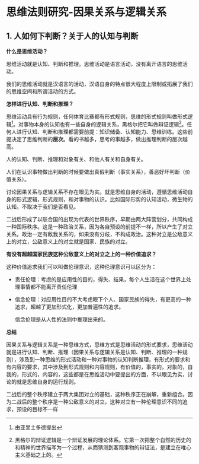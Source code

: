 # 思维法则研究-因果关系与逻辑关系

## 1. 人如何下判断？关于人的认知与判断

**什么是思维活动？**

思维活动就是认知、判断和推理。思维活动是语言活动，没有离开语言的思维活动。

我们的思维活动就是汉语言的活动，汉语自身的特点很大程度上限制或拓展了我们的思维空间和所谓活动的方式。

**怎样进行认知、判断和推理？**

思维活动具有行为规则，任何体育比赛都有形式规则，思维的形式规则叫做形式逻辑[^1]。对事物本身的认知也有一些自身的逻辑关系，黑格尔把它叫做辩证逻辑[^2]。任何人进行认知、判断和推理都需要前提：知识储备、认知能力、思维训练。这些前提决定了思维判断的**层次**。看的书越多，思考的事越多，做出推理判断的层次越高。

人的认知、判断、推理和对象有关、和他人有关和自身有关。

人们在认识事物做出判断的时候要做出真假判断（事实关系），善恶好坏判断（价值关系）。

讨论因果关系与逻辑关系不存在眼见为实。就是思维自身的活动，遵循思维活动自身的形式逻辑，形式规则，和对事物的认识。比如国际形势的认知活动，微生物的认知。不取决于我们是否看见。

二战后形成了以联合国的出现为代表的世界秩序，早期由两大阵营划分，共同构成一种国际秩序。这是一种政治关系，因为各自预设的前提不一样，所以产生了对立关系。政治一定有敌我关系的，如果没有分歧，不构成政治。这种对立是公敌意义上的对立，公敌意义上的对立就是国家、民族的对立。

**有没有超越国家民族这种公敌意义上的对立之上的一种价值追求？**

这种价值追求我们可以叫做伦理意识，这种伦理意识可以区分为：

- 责任伦理：考虑的是应用性的目的，得失、结果，每个人生活在这个世界上处理事情都不能离开责任伦理

- 信念伦理：对应用性目的不大考虑眼下个人、国家民族的得失，有更高的一种追求，超越了更加形式化，更加普遍性的追求。

  信念伦理是从人性的法则中推理出来的。

**总结**

因果关系与逻辑关系是一种思维方式，思维方式是思维活动的形式要求，思维活动就是进行认知、判断、推理（因果关系与逻辑关系是认知、判断、推理的一种规则），涉及到一种思维的形式活动和一种对事物的认知判断推理，有形式的要求和有内容的要求，其中涉及到形式规则和内容规则，有价值的，事实的，对象的，自我的，形式的，内容的，这些都是在思维活动中要提出的方面，不以眼见为实，讨论的就是思维自身的运行规则。

二战后的整个秩序建立于两大集团对立的基础，这种秩序正在崩解，重新组合。因为二战后的整个秩序是一种公敌意义的对立，这种对立有一种伦理意识不同的追求，预设的目标不一样

[^1]: 由亚里士多德提出
[^2]: 黑格尔的辩证逻辑是一个辩证发展的理论体系。它第一次把整个自然的历史的和精神的世界描写为一个过程，从而猜测到客观事物的辩证法，是建立在唯心主义基础之上的。

